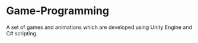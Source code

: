 # Game-Programming
A set of games and animations which are developed using Unity Engine and C# scripting.
